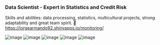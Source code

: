 ### Data Scientist - Expert in Statistics and Credit Risk
Skills and abilities: data processing, statistics, multicultural projects, strong adaptability and great team spirit. 👋  
https://jorgearmando92.shinyapps.io/monitoring/

![image](https://user-images.githubusercontent.com/70816900/133685885-9e331df7-4d93-4cea-837b-5666b33f817d.png)
![image](https://user-images.githubusercontent.com/70816900/133685905-75c54915-be3c-4ca4-9f7f-b476af89ddc3.png)
![image](https://user-images.githubusercontent.com/70816900/133686047-8a8f9175-0ce8-4f6e-94e6-decfd76a3b67.png)
![image](https://user-images.githubusercontent.com/70816900/133686103-5159aaca-cd60-4b40-9f69-e00af1cec8e2.png)
![image](https://user-images.githubusercontent.com/70816900/133686233-6edf6e5f-1fb5-447f-b20a-a4f30dbf879a.png)





<!--
**jorguzb/jorguzb** is a ✨ _special_ ✨ repository because its `README.md` (this file) appears on your GitHub profile.

Here are some ideas to get you started:

- 🔭 I’m currently working on ML
- 🌱 I’m currently learning 
- 👯 I’m looking to collaborate on ...
- 🤔 I’m looking for help with ...
- 💬 Ask me about ...
- 📫 How to reach me: ...
- 😄 Pronouns: ...
- ⚡ Fun fact: ...
-->

	
  
